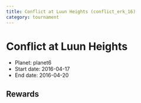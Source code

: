 ```yaml
---
title: Conflict at Luun Heights (conflict_erk_16)
category: tournament
---
```

# Conflict at Luun Heights

  * Planet: planet6
  * Start date: 2016-04-17
  * End date: 2016-04-20

## Rewards

